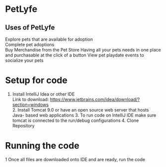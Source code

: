 # PetLyfe
## Uses of PetLyfe
Explore pets that are available for adoption                                                                 
Complete pet adoptions                                                                                             
                                                                                                                  Buy Merchandise from the Pet Store
                                                                                                               Having all your pets needs in one place and purchasable at the click of a button
                                                                                                                 View pet playdate events to socialize your pets

# Setup for code
1. Install IntelliJ Idea or other IDE                                                                                                                  
Link to download: https://www.jetbrains.com/idea/download/?section=windows        
                                                                                                                  2. Install Tomcat 9.0 or have an open source web server that hosts Java- based web applications 
                                                                                                                  3. To run code on IntelliJ IDE make sure tomcat is connected to the run/debug configurations 
                                                                                                                  4. Clone Repository 
# Running the code
1 Once all files are downloaded onto IDE and are ready, run the code
